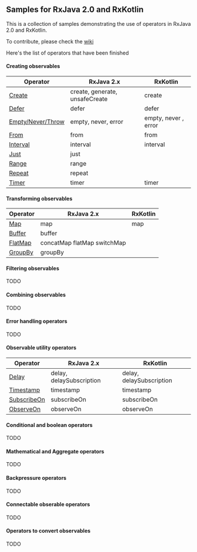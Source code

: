 ## Samples for RxJava 2.0 and RxKotlin

This is a collection of samples demonstrating the use of operators in RxJava 2.0 and RxKotlin.

To contribute, please check the [wiki](https://github.com/moldedbits/rx_operators/wiki)

Here's the list of operators that have been finished

#### Creating observables

| Operator | RxJava 2.x | RxKotlin |
|----------|------------|----------|
| [Create][1] | create, generate, unsafeCreate | create |
| [Defer][2] | defer | defer |
| [Empty/Never/Throw][3] | empty, never, error | empty, never , error |
| [From][9] | from | from |
| [Interval][10] | interval | interval |
| [Just][11] | just | |
| [Range][12] | range | |
| [Repeat][13] | repeat | |
| [Timer][14] | timer | timer |

#### Transforming observables

| Operator | RxJava 2.x | RxKotlin |
|----------|------------|----------|
| [Map][5] | map | map |
| [Buffer][15] | buffer | |
| [FlatMap][16] | concatMap flatMap switchMap | |
| [GroupBy][17] | groupBy | |

#### Filtering observables

TODO

#### Combining observables

TODO

#### Error handling operators

TODO

#### Observable utility operators

| Operator | RxJava 2.x | RxKotlin |
|----------|------------|----------|
| [Delay][8] | delay, delaySubscription | delay, delaySubscription |
| [Timestamp][4] | timestamp | timestamp |
| [SubscribeOn][6] | subscribeOn | subscribeOn |
| [ObserveOn][7] | observeOn | observeOn |

#### Conditional and boolean operators

TODO

#### Mathematical and Aggregate operators

TODO

#### Backpressure operators

TODO

#### Connectable obserable operators

TODO

#### Operators to convert observables

TODO

[1]: http://reactivex.io/documentation/operators/create.html
[2]: http://reactivex.io/documentation/operators/defer.html
[3]: http://reactivex.io/documentation/operators/empty-never-throw.html
[4]: http://reactivex.io/documentation/operators/timestamp.html
[5]: http://reactivex.io/documentation/operators/map.html
[6]: http://reactivex.io/documentation/operators/subscribeon.html
[7]: http://reactivex.io/documentation/operators/observeon.html
[8]: http://reactivex.io/documentation/operators/delay.html
[9]: http://reactivex.io/documentation/operators/from.html
[10]: http://reactivex.io/documentation/operators/interval.html
[11]: http://reactivex.io/documentation/operators/just.html
[12]: http://reactivex.io/documentation/operators/range.html
[13]: http://reactivex.io/documentation/operators/repeat.html
[14]: http://reactivex.io/documentation/operators/timer.html
[15]: http://reactivex.io/documentation/operators/buffer.html
[16]: http://reactivex.io/documentation/operators/flatmap.html
[17]: http://reactivex.io/documentation/operators/groupby.html